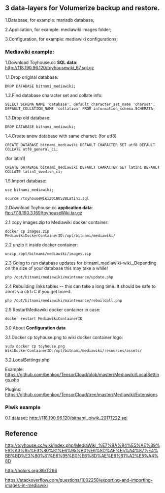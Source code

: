 

## 3 data-layers for Volumerize backup and restore.

1.Database, for example: mariadb database;

2.Application, for example: mediawiki images folder;

3.Configuration, for example: mediawiki configurations;


### Mediawiki example:

1.Download Toyhouse.cc **SQL data**: http://118.190.96.120/toyhousewiki_67.sql.gz

1.1.Drop original database:
```
DROP DATABASE bitnami_mediawiki;
```
1.2.Find database character set and collate info:

```
SELECT SCHEMA_NAME 'database', default_character_set_name 'charset', DEFAULT_COLLATION_NAME 'collation' FROM information_schema.SCHEMATA;
```
1.3.Drop old database:
```
DROP DATABASE bitnami_mediawiki;
```
1.4.Create anew database with same charset:
(for utf8)
```
CREATE DATABASE bitnami_mediawiki DEFAULT CHARACTER SET utf8 DEFAULT COLLATE utf8_general_ci;
```
(for latin1)
```
CREATE DATABASE bitnami_mediawiki DEFAULT CHARACTER SET latin1 DEFAULT COLLATE latin1_swedish_ci;
```
1.5.Import database:
```
use bitnami_mediawiki;
```
```
source /toyhouseWiki20180528Latin1.sql
```

2.Download Toyhouse.cc **application data**: ftp://118.190.3.169/toyhouseWiki.tar.gz

2.1 copy images.zip to Mediawiki docker container:
```
docker cp images.zip MediawikiDockerContainerID:/opt/bitnami/mediawiki/ 
```

2.2 unzip it inside docker container:
```
unzip /opt/bitnami/mediawiki/images.zip
```

2.3 Going to run database updates for bitnami_mediawiki-wiki_,Depending on the size of your database this may take a while!

```
php /opt/bitnami/mediawiki/maintenance/update.php
```

2.4 Rebuilding links tables -- this can take a long time. It should be safe to abort via ctrl+C if you get bored.

```
php /opt/bitnami/mediawiki/maintenance/rebuildall.php
```
2.5 RestartMediawiki docker container in case:
```
docker restart MediawikiContainerID
```
3.0.About **Configuration data**

3.1.Docker cp toyhouse.png to wiki docker container logo:
```
sudo docker cp toyhouse.png WikiDockerContainerID:/opt/bitnami/mediawiki/resources/assets/
```
3.2.LocalSettings.php

Example: https://github.com/benkoo/TensorCloud/blob/master/Mediawiki/LocalSettings.php

Plugins: https://github.com/benkoo/TensorCloud/tree/master/Mediawiki/Extensions

###  Piwik example

0.1.dataset: http://118.190.96.120/bitnami_piwik_20171222.sql


## Reference

http://toyhouse.cc/wiki/index.php/MediaWiki_%E7%9A%84%E5%AE%89%E8%A3%85%E3%80%81%E6%95%B0%E6%8D%AE%E5%A4%87%E4%BB%BD%E3%80%81%E6%95%B0%E6%8D%AE%E6%81%A2%E5%A4%8D

http://holors.org:86/T266

https://stackoverflow.com/questions/1002258/exporting-and-importing-images-in-mediawiki

